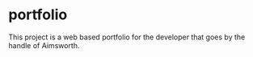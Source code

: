 # portfolio
This project is a web based portfolio for the developer that goes by the handle of Aimsworth.
